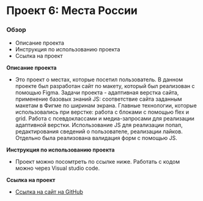 # Проект 6: Места России

### Обзор
* Описание проекта
* Инструкция по использованию проекта
* Ссылка на проект

**Описание проекта**

* Это проект о местах, которые посетил пользователь.
В данном проекте был разработан сайт по макету, который был реализован с помощью Figma. Задачи проекта - 
адаптивная верстка сайта, применение базовых знаний JS: соответствие сайта заданным макетам в Фигме по ширинам экрана. 
Главные технологии, которые использовались при верстке: работа с блоками с помощью flex и grid. Работа
с псевдоклассами и медиа-запросами для реализации адаптивной верстки. Использование JS для 
реализации попап, редактирования сведений о пользователе, реализации лайков. Отдельно была реализована валидация форм
с помощью JS.

**Инструкция по использованию проекта**
* Проект можно посомтреть по ссылке ниже. Работать с кодом можно через Visual studio code.


**Ссылка на проект**

* [Ссылка на сайт на GitHub](https://igor-skorokhodov.github.io/mesto/)


